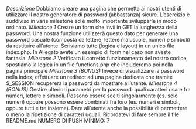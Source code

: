 _Descrizione_
Dobbiamo creare una pagina che permetta ai nostri utenti di utilizzare il nostro generatore di password (abbastanza) sicure.
L’esercizio è suddiviso in varie milestone ed è molto importante svilupparle in modo ordinato.
_Milestone 1_
Creare un form che invii in GET la lunghezza della password. Una nostra funzione utilizzerà questo dato per generare una password casuale (composta da lettere, lettere maiuscole, numeri e simboli) da restituire all’utente.
Scriviamo tutto (logica e layout) in un unico file index.php.
In Allegato avete un esempio di form nel caso non aveste fantasia.
_Milestone 2_
Verificato il corretto funzionamento del nostro codice, spostiamo la logica in un file functions.php che includeremo poi nella pagina principale
_Milestone 3 (BONUS)_
Invece di visualizzare la password nella index, effettuare un redirect ad una pagina dedicata che tramite $\_SESSION recupererà la password da mostrare all’utente.
_Milestone 4 (BONUS)_
Gestire ulteriori parametri per la password: quali caratteri usare fra numeri, lettere e simboli. Possono essere scelti singolarmente (es. solo numeri) oppure possono essere combinati fra loro (es. numeri e simboli, oppure tutti e tre insieme).
Dare all’utente anche la possibilità di permettere o meno la ripetizione di caratteri uguali.
Ricordatevi di fare sempre il file README.md
NUMERO DI PUSH MINIMO: 7
